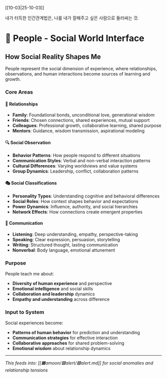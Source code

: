 [[10-03|25-10-03]]

내가 터득한 인간관계법은, 나를 내가 잘해주고 싶은 사람으로 둘러싸는 것.
# 👥 People - Social World Interface

## How Social Reality Shapes Me

People represent the social dimension of experience, where relationships, observations, and human interactions become sources of learning and growth.

### Core Areas

#### 🤝 Relationships
- **Family**: Foundational bonds, unconditional love, generational wisdom
- **Friends**: Chosen connections, shared experiences, mutual support
- **Colleagues**: Professional growth, collaborative learning, shared purpose
- **Mentors**: Guidance, wisdom transmission, aspirational modeling

#### 🔍 Social Observation
- **Behavior Patterns**: How people respond to different situations
- **Communication Styles**: Verbal and non-verbal interaction patterns
- **Cultural Differences**: Varying worldviews and value systems
- **Group Dynamics**: Leadership, conflict, collaboration patterns

#### 🎭 Social Classifications
- **Personality Types**: Understanding cognitive and behavioral differences
- **Social Roles**: How context shapes behavior and expectations
- **Power Dynamics**: Influence, authority, and social hierarchies
- **Network Effects**: How connections create emergent properties

#### 💬 Communication
- **Listening**: Deep understanding, empathy, perspective-taking
- **Speaking**: Clear expression, persuasion, storytelling
- **Writing**: Structured thought, lasting communication
- **Nonverbal**: Body language, emotional attunement

### Purpose
People teach me about:
- **Diversity of human experience** and perspective
- **Emotional intelligence** and social skills
- **Collaboration and leadership** dynamics
- **Empathy and understanding** across difference

### Input to System
Social experiences become:
- **Patterns of human behavior** for prediction and understanding
- **Communication strategies** for effective interaction
- **Collaborative approaches** for shared problem-solving
- **Emotional wisdom** about relationship dynamics

---

*This feeds into: [[🟧amoon/🟪alert/🟪alert.md]] for social anomalies and relationship tensions*
